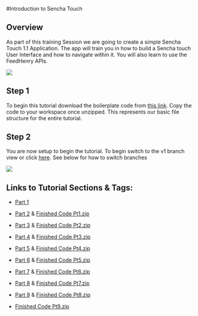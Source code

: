#Introduction to Sencha Touch

## Overview

As part of this training Session we are going to create a simple Sencha Touch 1.1 Application. The app will train you in how to build a Sencha touch User Interface and how to navigate within it. You will also learn to use the FeedHenry APIs.

![](https://github.com/feedhenry/FH-Training-App-Sencha/raw/v1/docs/HomeView.png)

## Step 1 

To begin this tutorial download the boilerplate code from <a href="https://github.com/feedhenry/FH-Training-App-Sencha/zipball/boilerplate">this link</a>. Copy the code to your workspace once unzipped. This represents our basic file structure for the entire tutorial.

## Step 2

You are now setup to begin the tutorial. To begin switch to the v1 branch view or click <a href="https://github.com/feedhenry/FH-Training-App-Sencha/tree/v1">here</a>. See below for how to switch branches

![](https://github.com/feedhenry/FH-Training-App-Sencha/raw/master/docs/gitHub.png)


## Links to Tutorial Sections & Tags:


* <a href="https://github.com/feedhenry/FH-Training-App-Sencha/tree/v1">Part 1</a>
* <a href="https://github.com/feedhenry/FH-Training-App-Sencha/tree/v2">Part 2</a> & <a href="https://github.com/feedhenry/FH-Training-App-Sencha/zipball/v2">Finished Code Pt1.zip</a>
* <a href="https://github.com/feedhenry/FH-Training-App-Sencha/tree/v3">Part 3</a> & <a href="https://github.com/feedhenry/FH-Training-App-Sencha/zipball/v3">Finished Code Pt2.zip</a>
* <a href="https://github.com/feedhenry/FH-Training-App-Sencha/tree/v4">Part 4</a> & <a href="https://github.com/feedhenry/FH-Training-App-Sencha/zipball/v4">Finished Code Pt3.zip</a>
* <a href="https://github.com/feedhenry/FH-Training-App-Sencha/tree/v5">Part 5</a> & <a href="https://github.com/feedhenry/FH-Training-App-Sencha/zipball/v5">Finished Code Pt4.zip</a>
* <a href="https://github.com/feedhenry/FH-Training-App-Sencha/tree/v6">Part 6</a> & <a href="https://github.com/feedhenry/FH-Training-App-Sencha/zipball/v6">Finished Code Pt5.zip</a>
* <a href="https://github.com/feedhenry/FH-Training-App-Sencha/tree/v7">Part 7</a> & <a href="https://github.com/feedhenry/FH-Training-App-Sencha/zipball/v7">Finished Code Pt6.zip</a>
* <a href="https://github.com/feedhenry/FH-Training-App-Sencha/tree/v8">Part 8</a> & <a href="https://github.com/feedhenry/FH-Training-App-Sencha/zipball/v8">Finished Code Pt7.zip</a>
* <a href="https://github.com/feedhenry/FH-Training-App-Sencha/tree/v9">Part 9</a> & <a href="https://github.com/feedhenry/FH-Training-App-Sencha/zipball/v8">Finished Code Pt8.zip</a>

* <a href="https://github.com/feedhenry/FH-Training-App-Sencha/zipball/v9">Finished Code Pt9.zip</a> 


